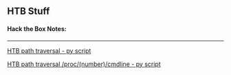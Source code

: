 ## HTB Stuff

#### Hack the Box Notes:

_______________________________________________________________

[HTB path traversal - py script](https://wanatry.github.io/2023/03/20/HTB_path-traversal.html)

[HTB path traversal /proc/(number)/cmdline - py script](https://wanatry.github.io/2023/03/20/HTB_proc-cmdline.html)

